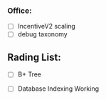 ### Office:
- [ ] IncentiveV2 scaling
- [ ] debug taxonomy

## Rading List:
- [ ] B+ Tree
- [ ] Database Indexing Working




